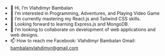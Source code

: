 - 👋 Hi, I’m Vlahdimyr Bambalan
- 👀 I’m interested in Programming, Adventures, and Playing Video Game
- 🌱 I’m currently mastering my React.js and Tailwind CSS skills.
- 🌱 Looking forward to learning Express.js and MongoDB.
- 💞️ I’m looking to collaborate on development of web applications and web designs.
- 📫 How to reach me Facebook: Vlahdimyr Bambalan Gmail: bambalanvlahdimyr@gmail.com

<!---
VlahdimyrLB/VlahdimyrLB is a ✨ special ✨ repository because its `README.md` (this file) appears on your GitHub profile.
You can click the Preview link to take a look at your changes.
--->
